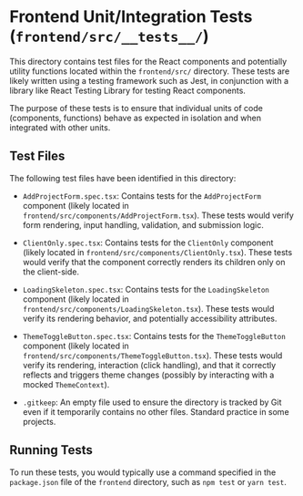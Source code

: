 # Frontend Unit/Integration Tests (`frontend/src/__tests__/`)

This directory contains test files for the React components and potentially utility functions located within the `frontend/src/` directory. These tests are likely written using a testing framework such as Jest, in conjunction with a library like React Testing Library for testing React components.

The purpose of these tests is to ensure that individual units of code (components, functions) behave as expected in isolation and when integrated with other units.

## Test Files

The following test files have been identified in this directory:

-   `AddProjectForm.spec.tsx`: Contains tests for the `AddProjectForm` component (likely located in `frontend/src/components/AddProjectForm.tsx`). These tests would verify form rendering, input handling, validation, and submission logic.

-   `ClientOnly.spec.tsx`: Contains tests for the `ClientOnly` component (likely located in `frontend/src/components/ClientOnly.tsx`). These tests would verify that the component correctly renders its children only on the client-side.

-   `LoadingSkeleton.spec.tsx`: Contains tests for the `LoadingSkeleton` component (likely located in `frontend/src/components/LoadingSkeleton.tsx`). These tests would verify its rendering behavior, and potentially accessibility attributes.

-   `ThemeToggleButton.spec.tsx`: Contains tests for the `ThemeToggleButton` component (likely located in `frontend/src/components/ThemeToggleButton.tsx`). These tests would verify its rendering, interaction (click handling), and that it correctly reflects and triggers theme changes (possibly by interacting with a mocked `ThemeContext`).

-   `.gitkeep`: An empty file used to ensure the directory is tracked by Git even if it temporarily contains no other files. Standard practice in some projects.

## Running Tests

To run these tests, you would typically use a command specified in the `package.json` file of the `frontend` directory, such as `npm test` or `yarn test`. 
